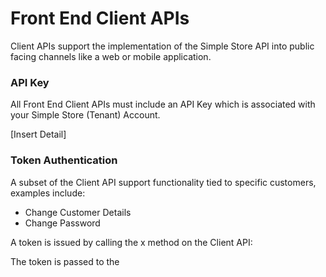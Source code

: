 # Front End Client APIs

Client APIs support the implementation of the Simple Store API into public facing channels like a web or mobile application.

### API Key

All Front End Client APIs must include an API Key which is associated with your Simple Store \(Tenant\) Account.

\[Insert Detail\]

### Token Authentication

A subset of the Client API support functionality tied to specific customers, examples include:

* Change Customer Details
* Change Password

A token is issued by calling the x method on the Client API:



The token is passed to the 

